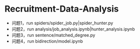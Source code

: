# Recruitment-Data-Analysis

- 问题1，run spiders/spider_job.py|spider_hunter.py
- 问题2，run analysis/job_analysis.ipynb|hunter_analysis.ipynb
- 问题3，run sentence/matched_degree.py
- 问题4，run bidirection/model.ipynb